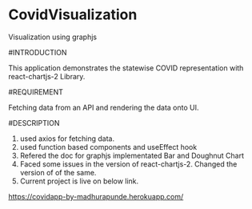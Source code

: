 # CovidVisualization
Visualization using graphjs


#INTRODUCTION

This application demonstrates the statewise COVID representation with react-chartjs-2 Library.  


#REQUIREMENT

Fetching data from an API and rendering the data onto UI.

#DESCRIPTION

1) used axios for fetching data.
2) used function based components and useEffect hook
3) Refered the doc for graphjs implementated Bar and Doughnut Chart
4) Faced some issues in the version of react-chartjs-2. Changed the version of 
    of the same. 
5) Current project is live on below link.


https://covidapp-by-madhurapunde.herokuapp.com/



